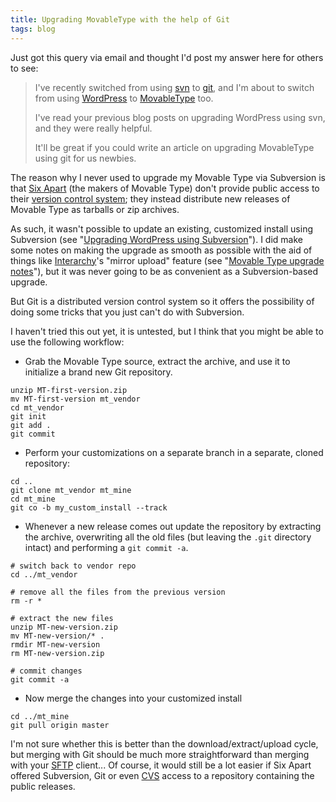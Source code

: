 ```yaml
---
title: Upgrading MovableType with the help of Git
tags: blog
---
```


Just got this query via email and thought I'd post my answer here for others to see:

> I've recently switched from using [svn](http://wincent.com/wiki/svn) to [git](http://wincent.com/wiki/git), and I'm about to switch from using [WordPress](http://wincent.com/wiki/WordPress) to [MovableType](http://wincent.com/wiki/MovableType) too.
>
> I've read your previous blog posts on upgrading WordPress using svn, and they were really helpful.
>
> It'll be great if you could write an article on upgrading MovableType using git for us newbies.

The reason why I never used to upgrade my Movable Type via Subversion is that [Six Apart](http://wincent.com/wiki/Six%20Apart) (the makers of Movable Type) don't provide public access to their [version control system](http://wincent.com/wiki/version%20control%20system); they instead distribute new releases of Movable Type as tarballs or zip archives.

As such, it wasn't possible to update an existing, customized install using Subversion (see "[Upgrading WordPress using Subversion](http://wincent.com/wiki/Upgrading%20WordPress%20using%20Subversion)"). I did make some notes on making the upgrade as smooth as possible with the aid of things like [Interarchy](http://wincent.com/wiki/Interarchy)'s "mirror upload" feature (see "[Movable Type upgrade notes](http://wincent.com/wiki/Movable%20Type%20upgrade%20notes)"), but it was never going to be as convenient as a Subversion-based upgrade.

But Git is a distributed version control system so it offers the possibility of doing some tricks that you just can't do with Subversion.

I haven't tried this out yet, it is untested, but I think that you might be able to use the following workflow:

-   Grab the Movable Type source, extract the archive, and use it to initialize a brand new Git repository.

<!-- -->

    unzip MT-first-version.zip
    mv MT-first-version mt_vendor
    cd mt_vendor
    git init
    git add .
    git commit

-   Perform your customizations on a separate branch in a separate, cloned repository:

<!-- -->

    cd ..
    git clone mt_vendor mt_mine
    cd mt_mine
    git co -b my_custom_install --track

-   Whenever a new release comes out update the repository by extracting the archive, overwriting all the old files (but leaving the `.git` directory intact) and performing a `git commit -a`.

<!-- -->

    # switch back to vendor repo
    cd ../mt_vendor

    # remove all the files from the previous version
    rm -r *

    # extract the new files
    unzip MT-new-version.zip
    mv MT-new-version/* .
    rmdir MT-new-version
    rm MT-new-version.zip

    # commit changes
    git commit -a

-   Now merge the changes into your customized install

<!-- -->

    cd ../mt_mine
    git pull origin master

I'm not sure whether this is better than the download/extract/upload cycle, but merging with Git should be much more straightforward than merging with your [SFTP](http://wincent.com/wiki/SFTP) client... Of course, it would still be a lot easier if Six Apart offered Subversion, Git or even [CVS](http://wincent.com/wiki/CVS) access to a repository containing the public releases.
